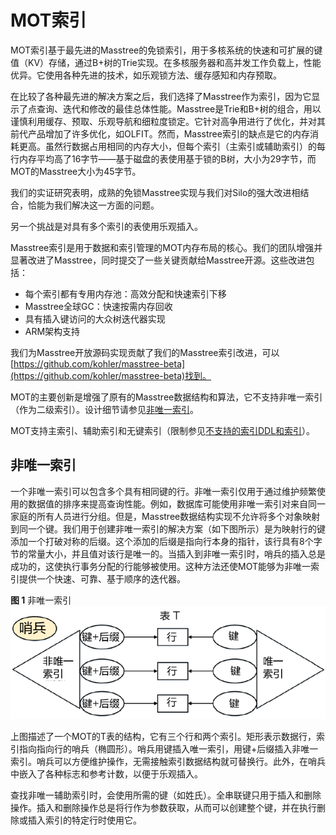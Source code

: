 # MOT索引<a name="ZH-CN_TOPIC_0280525162"></a>

MOT索引基于最先进的Masstree的免锁索引，用于多核系统的快速和可扩展的键值（KV）存储，通过B+树的Trie实现。在多核服务器和高并发工作负载上，性能优异。它使用各种先进的技术，如乐观锁方法、缓存感知和内存预取。

在比较了各种最先进的解决方案之后，我们选择了Masstree作为索引，因为它显示了点查询、迭代和修改的最佳总体性能。Masstree是Trie和B+树的组合，用以谨慎利用缓存、预取、乐观导航和细粒度锁定。它针对高争用进行了优化，并对其前代产品增加了许多优化，如OLFIT。然而，Masstree索引的缺点是它的内存消耗更高。虽然行数据占用相同的内存大小，但每个索引（主索引或辅助索引）的每行内存平均高了16字节——基于磁盘的表使用基于锁的B树，大小为29字节，而MOT的Masstree大小为45字节。

我们的实证研究表明，成熟的免锁Masstree实现与我们对Silo的强大改进相结合，恰能为我们解决这一方面的问题。

另一个挑战是对具有多个索引的表使用乐观插入。

Masstree索引是用于数据和索引管理的MOT内存布局的核心。我们的团队增强并显著改进了Masstree，同时提交了一些关键贡献给Masstree开源。这些改进包括：

-   每个索引都有专用内存池：高效分配和快速索引下移
-   Masstree全球GC：快速按需内存回收
-   具有插入键访问的大众树迭代器实现
-   ARM架构支持

我们为Masstree开放源码实现贡献了我们的Masstree索引改进，可以[https://github.com/kohler/masstree-beta](https://github.com/kohler/masstree-beta)找到。

MOT的主要创新是增强了原有的Masstree数据结构和算法，它不支持非唯一索引（作为二级索引）。设计细节请参见[非唯一索引](#section12297174320129)。

MOT支持主索引、辅助索引和无键索引（限制参见[不支持的索引DDL和索引](MOT-SQL覆盖和限制.md#section1072117103819)）。

## 非唯一索引<a name="section12297174320129"></a>

一个非唯一索引可以包含多个具有相同键的行。非唯一索引仅用于通过维护频繁使用的数据值的排序来提高查询性能。例如，数据库可能使用非唯一索引对来自同一家庭的所有人员进行分组。但是，Masstree数据结构实现不允许将多个对象映射到同一个键。我们用于创建非唯一索引的解决方案（如下图所示）是为映射行的键添加一个打破对称的后缀。这个添加的后缀是指向行本身的指针，该行具有8个字节的常量大小，并且值对该行是唯一的。当插入到非唯一索引时，哨兵的插入总是成功的，这使执行事务分配的行能够被使用。这种方法还使MOT能够为非唯一索引提供一个快速、可靠、基于顺序的迭代器。

**图 1**  非唯一索引<a name="fig106487"></a>  
![](figures/非唯一索引.png "非唯一索引")

上图描述了一个MOT的T表的结构，它有三个行和两个索引。矩形表示数据行，索引指向指向行的哨兵（椭圆形）。哨兵用键插入唯一索引，用键+后缀插入非唯一索引。哨兵可以方便维护操作，无需接触索引数据结构就可替换行。此外，在哨兵中嵌入了各种标志和参考计数，以便于乐观插入。

查找非唯一辅助索引时，会使用所需的键（如姓氏）。全串联键只用于插入和删除操作。插入和删除操作总是将行作为参数获取，从而可以创建整个键，并在执行删除或插入索引的特定行时使用它。

